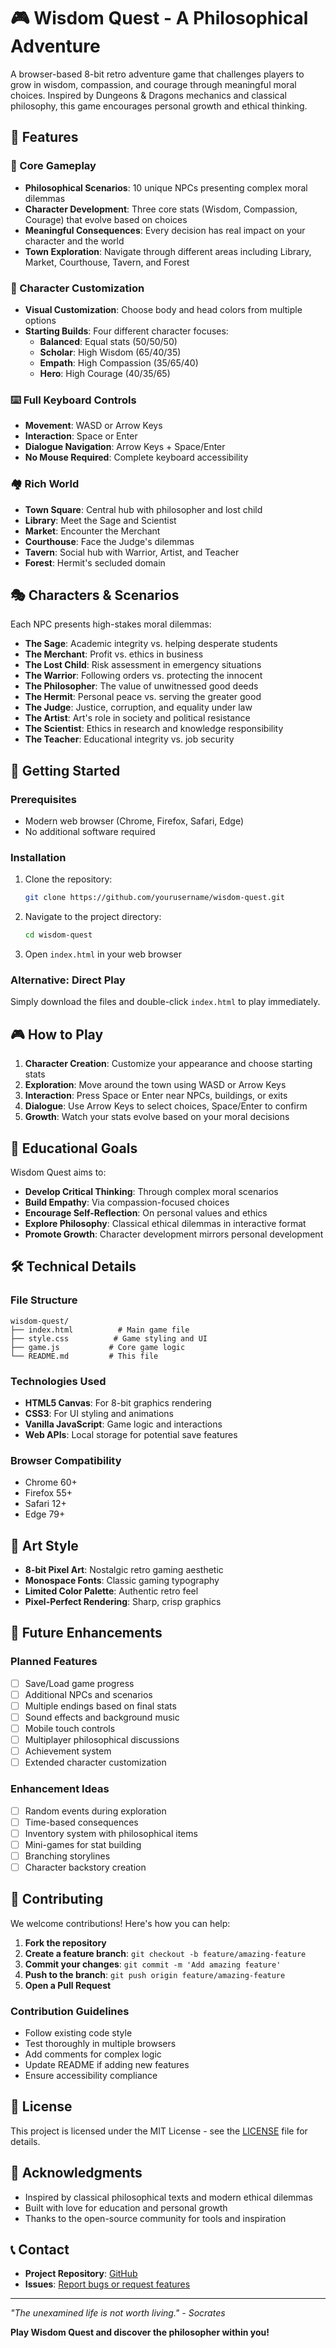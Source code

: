 # 🎮 Wisdom Quest - A Philosophical Adventure

A browser-based 8-bit retro adventure game that challenges players to grow in wisdom, compassion, and courage through meaningful moral choices. Inspired by Dungeons & Dragons mechanics and classical philosophy, this game encourages personal growth and ethical thinking.

## 🌟 Features

### 🎯 Core Gameplay
- **Philosophical Scenarios**: 10 unique NPCs presenting complex moral dilemmas
- **Character Development**: Three core stats (Wisdom, Compassion, Courage) that evolve based on choices
- **Meaningful Consequences**: Every decision has real impact on your character and the world
- **Town Exploration**: Navigate through different areas including Library, Market, Courthouse, Tavern, and Forest

### 🎨 Character Customization
- **Visual Customization**: Choose body and head colors from multiple options
- **Starting Builds**: Four different character focuses:
  - **Balanced**: Equal stats (50/50/50)
  - **Scholar**: High Wisdom (65/40/35)
  - **Empath**: High Compassion (35/65/40)
  - **Hero**: High Courage (40/35/65)

### ⌨️ Full Keyboard Controls
- **Movement**: WASD or Arrow Keys
- **Interaction**: Space or Enter
- **Dialogue Navigation**: Arrow Keys + Space/Enter
- **No Mouse Required**: Complete keyboard accessibility

### 🏘️ Rich World
- **Town Square**: Central hub with philosopher and lost child
- **Library**: Meet the Sage and Scientist
- **Market**: Encounter the Merchant
- **Courthouse**: Face the Judge's dilemmas
- **Tavern**: Social hub with Warrior, Artist, and Teacher
- **Forest**: Hermit's secluded domain

## 🎭 Characters & Scenarios

Each NPC presents high-stakes moral dilemmas:

- **The Sage**: Academic integrity vs. helping desperate students
- **The Merchant**: Profit vs. ethics in business
- **The Lost Child**: Risk assessment in emergency situations
- **The Warrior**: Following orders vs. protecting the innocent
- **The Philosopher**: The value of unwitnessed good deeds
- **The Hermit**: Personal peace vs. serving the greater good
- **The Judge**: Justice, corruption, and equality under law
- **The Artist**: Art's role in society and political resistance
- **The Scientist**: Ethics in research and knowledge responsibility
- **The Teacher**: Educational integrity vs. job security

## 🚀 Getting Started

### Prerequisites
- Modern web browser (Chrome, Firefox, Safari, Edge)
- No additional software required

### Installation
1. Clone the repository:
   ```bash
   git clone https://github.com/yourusername/wisdom-quest.git
   ```
2. Navigate to the project directory:
   ```bash
   cd wisdom-quest
   ```
3. Open `index.html` in your web browser

### Alternative: Direct Play
Simply download the files and double-click `index.html` to play immediately.

## 🎮 How to Play

1. **Character Creation**: Customize your appearance and choose starting stats
2. **Exploration**: Move around the town using WASD or Arrow Keys
3. **Interaction**: Press Space or Enter near NPCs, buildings, or exits
4. **Dialogue**: Use Arrow Keys to select choices, Space/Enter to confirm
5. **Growth**: Watch your stats evolve based on your moral decisions

## 🎯 Educational Goals

Wisdom Quest aims to:
- **Develop Critical Thinking**: Through complex moral scenarios
- **Build Empathy**: Via compassion-focused choices
- **Encourage Self-Reflection**: On personal values and ethics
- **Explore Philosophy**: Classical ethical dilemmas in interactive format
- **Promote Growth**: Character development mirrors personal development

## 🛠️ Technical Details

### File Structure
```
wisdom-quest/
├── index.html          # Main game file
├── style.css          # Game styling and UI
├── game.js           # Core game logic
└── README.md         # This file
```

### Technologies Used
- **HTML5 Canvas**: For 8-bit graphics rendering
- **CSS3**: For UI styling and animations
- **Vanilla JavaScript**: Game logic and interactions
- **Web APIs**: Local storage for potential save features

### Browser Compatibility
- Chrome 60+
- Firefox 55+
- Safari 12+
- Edge 79+

## 🎨 Art Style

- **8-bit Pixel Art**: Nostalgic retro gaming aesthetic
- **Monospace Fonts**: Classic gaming typography
- **Limited Color Palette**: Authentic retro feel
- **Pixel-Perfect Rendering**: Sharp, crisp graphics

## 🔮 Future Enhancements

### Planned Features
- [ ] Save/Load game progress
- [ ] Additional NPCs and scenarios
- [ ] Multiple endings based on final stats
- [ ] Sound effects and background music
- [ ] Mobile touch controls
- [ ] Multiplayer philosophical discussions
- [ ] Achievement system
- [ ] Extended character customization

### Enhancement Ideas
- [ ] Random events during exploration
- [ ] Time-based consequences
- [ ] Inventory system with philosophical items
- [ ] Mini-games for stat building
- [ ] Branching storylines
- [ ] Character backstory creation

## 🤝 Contributing

We welcome contributions! Here's how you can help:

1. **Fork the repository**
2. **Create a feature branch**: `git checkout -b feature/amazing-feature`
3. **Commit your changes**: `git commit -m 'Add amazing feature'`
4. **Push to the branch**: `git push origin feature/amazing-feature`
5. **Open a Pull Request**

### Contribution Guidelines
- Follow existing code style
- Test thoroughly in multiple browsers
- Add comments for complex logic
- Update README if adding new features
- Ensure accessibility compliance

## 📝 License

This project is licensed under the MIT License - see the [LICENSE](LICENSE) file for details.

## 🙏 Acknowledgments

- Inspired by classical philosophical texts and modern ethical dilemmas
- Built with love for education and personal growth
- Thanks to the open-source community for tools and inspiration

## 📞 Contact

- **Project Repository**: [GitHub](https://github.com/yourusername/wisdom-quest)
- **Issues**: [Report bugs or request features](https://github.com/yourusername/wisdom-quest/issues)

---

*"The unexamined life is not worth living." - Socrates*

**Play Wisdom Quest and discover the philosopher within you!**